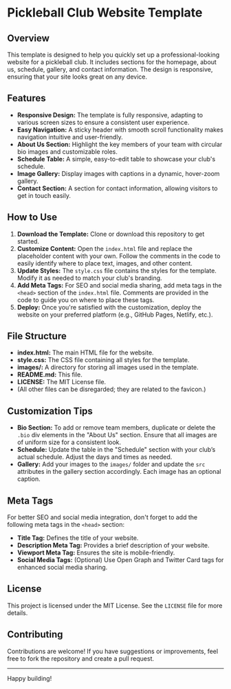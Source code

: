 # Pickleball Club Website Template

## Overview

This template is designed to help you quickly set up a professional-looking website for a pickleball club. It includes sections for the homepage, about us, schedule, gallery, and contact information. The design is responsive, ensuring that your site looks great on any device.

## Features

- **Responsive Design:** The template is fully responsive, adapting to various screen sizes to ensure a consistent user experience.
- **Easy Navigation:** A sticky header with smooth scroll functionality makes navigation intuitive and user-friendly.
- **About Us Section:** Highlight the key members of your team with circular bio images and customizable roles.
- **Schedule Table:** A simple, easy-to-edit table to showcase your club's schedule.
- **Image Gallery:** Display images with captions in a dynamic, hover-zoom gallery.
- **Contact Section:** A section for contact information, allowing visitors to get in touch easily.

## How to Use

1. **Download the Template:** Clone or download this repository to get started.
2. **Customize Content:** Open the `index.html` file and replace the placeholder content with your own. Follow the comments in the code to easily identify where to place text, images, and other content.
3. **Update Styles:** The `style.css` file contains the styles for the template. Modify it as needed to match your club's branding.
4. **Add Meta Tags:** For SEO and social media sharing, add meta tags in the `<head>` section of the `index.html` file. Comments are provided in the code to guide you on where to place these tags.
5. **Deploy:** Once you're satisfied with the customization, deploy the website on your preferred platform (e.g., GitHub Pages, Netlify, etc.).

## File Structure

- **index.html:** The main HTML file for the website.
- **style.css:** The CSS file containing all styles for the template.
- **images/:** A directory for storing all images used in the template.
- **README.md:** This file.
- **LICENSE:** The MIT License file.
- (All other files can be disregarded; they are related to the favicon.)

## Customization Tips

- **Bio Section:** To add or remove team members, duplicate or delete the `.bio` div elements in the "About Us" section. Ensure that all images are of uniform size for a consistent look.
- **Schedule:** Update the table in the "Schedule" section with your club’s actual schedule. Adjust the days and times as needed.
- **Gallery:** Add your images to the `images/` folder and update the `src` attributes in the gallery section accordingly. Each image has an optional caption.

## Meta Tags

For better SEO and social media integration, don't forget to add the following meta tags in the `<head>` section:

- **Title Tag:** Defines the title of your website.
- **Description Meta Tag:** Provides a brief description of your website.
- **Viewport Meta Tag:** Ensures the site is mobile-friendly.
- **Social Media Tags:** (Optional) Use Open Graph and Twitter Card tags for enhanced social media sharing.

## License

This project is licensed under the MIT License. See the `LICENSE` file for more details.

## Contributing

Contributions are welcome! If you have suggestions or improvements, feel free to fork the repository and create a pull request.

---

Happy building!
